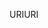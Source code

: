<span data-ttu-id="28046-101">URI</span><span class="sxs-lookup"><span data-stu-id="28046-101">URI</span></span>